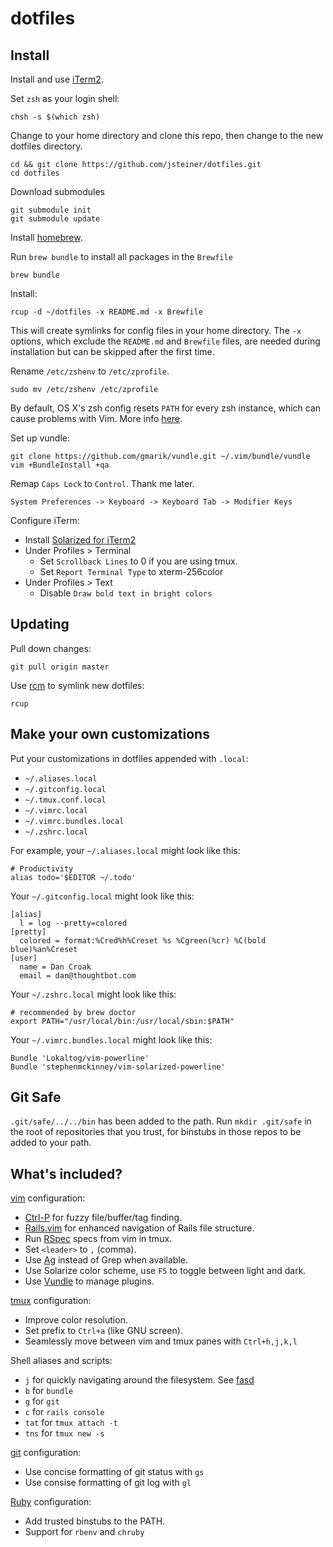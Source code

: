 # dotfiles

## Install

Install and use [iTerm2].

Set `zsh` as your login shell:

    chsh -s $(which zsh)

Change to your home directory and clone this repo, then change to the new dotfiles directory.

    cd && git clone https://github.com/jsteiner/dotfiles.git
    cd dotfiles

Download submodules

    git submodule init
    git submodule update

Install [homebrew](http://mxcl.github.com/homebrew/).

Run `brew bundle` to install all packages in the `Brewfile`

    brew bundle

Install:

    rcup -d ~/dotfiles -x README.md -x Brewfile

This will create symlinks for config files in your home directory. The
`-x` options, which exclude the `README.md` and `Brewfile` files, are
needed during installation but can be skipped after the first time.

Rename `/etc/zshenv` to `/etc/zprofile`.

    sudo mv /etc/zshenv /etc/zprofile

By default, OS X's zsh config resets `PATH` for every zsh instance, which can
cause problems with Vim. More info [here].

Set up vundle:

    git clone https://github.com/gmarik/vundle.git ~/.vim/bundle/vundle
    vim +BundleInstall +qa

Remap `Caps Lock` to `Control`. Thank me later.

    System Preferences -> Keyboard -> Keyboard Tab -> Modifier Keys

Configure iTerm:

* Install [Solarized for iTerm2]
* Under Profiles > Terminal
  * Set `Scrollback Lines` to 0 if you are using tmux.
  * Set `Report Terminal Type` to xterm-256color
* Under Profiles > Text
  * Disable `Draw bold text in bright colors`

## Updating

Pull down changes:

    git pull origin master

Use [rcm] to symlink new dotfiles:

    rcup

## Make your own customizations

Put your customizations in dotfiles appended with `.local`:

* `~/.aliases.local`
* `~/.gitconfig.local`
* `~/.tmux.conf.local`
* `~/.vimrc.local`
* `~/.vimrc.bundles.local`
* `~/.zshrc.local`

For example, your `~/.aliases.local` might look like this:

    # Productivity
    alias todo='$EDITOR ~/.todo'

Your `~/.gitconfig.local` might look like this:

    [alias]
      l = log --pretty=colored
    [pretty]
      colored = format:%Cred%h%Creset %s %Cgreen(%cr) %C(bold blue)%an%Creset
    [user]
      name = Dan Croak
      email = dan@thoughtbot.com

Your `~/.zshrc.local` might look like this:

    # recommended by brew doctor
    export PATH="/usr/local/bin:/usr/local/sbin:$PATH"

Your `~/.vimrc.bundles.local` might look like this:

    Bundle 'Lokaltog/vim-powerline'
    Bundle 'stephenmckinney/vim-solarized-powerline'

## Git Safe

`.git/safe/../../bin` has been added to the path. Run `mkdir .git/safe` in the
root of repositories that you trust, for binstubs in those repos to be added to
your path.

## What's included?

[vim](http://www.vim.org/) configuration:

* [Ctrl-P](https://github.com/kien/ctrlp.vim) for fuzzy file/buffer/tag finding.
* [Rails.vim](https://github.com/tpope/vim-rails) for enhanced navigation of
  Rails file structure.
* Run [RSpec](https://www.relishapp.com/rspec) specs from vim in tmux.
* Set `<leader>` to `,` (comma).
* Use [Ag](https://github.com/ggreer/the_silver_searcher) instead of Grep when
  available.
* Use Solarize color scheme, use `F5` to toggle between light and dark.
* Use [Vundle](https://github.com/gmarik/vundle) to manage plugins.

[tmux](http://robots.thoughtbot.com/a-tmux-crash-course)
configuration:

* Improve color resolution.
* Set prefix to `Ctrl+a` (like GNU screen).
* Seamlessly move between vim and tmux panes with `Ctrl+h,j,k,l`

Shell aliases and scripts:

* `j` for quickly navigating around the filesystem. See [fasd]
* `b` for `bundle`
* `g` for `git`
* `c` for `rails console`
* `tat` for `tmux attach -t`
* `tns` for `tmux new -s`

[git](http://git-scm.com/) configuration:

* Use concise formatting of git status with `gs`
* Use consise formatting of git log with `gl`

[Ruby](https://www.ruby-lang.org/en/) configuration:

* Add trusted binstubs to the PATH.
* Support for `rbenv` and `chruby`

[here]: https://github.com/b4winckler/macvim/wiki/Troubleshooting#wiki-rename-the-etczshenv-file-to-etczprofile
[Solarized for iTerm2]: https://github.com/altercation/solarized/tree/master/iterm2-colors-solarized
[iTerm2]: http://www.iterm2.com
[rcm]: http://thoughtbot.github.io/rcm/rcm.7.html
[fasd]: https://github.com/clvv/fasd
